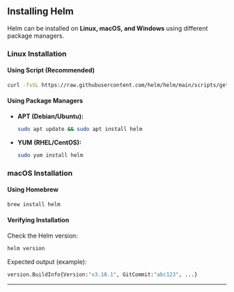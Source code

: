 
## **Installing Helm**
Helm can be installed on **Linux, macOS, and Windows** using different package managers.

### **Linux Installation**
#### **Using Script (Recommended)**
```sh
curl -fsSL https://raw.githubusercontent.com/helm/helm/main/scripts/get-helm-3 | bash
```

#### **Using Package Managers**
- **APT (Debian/Ubuntu):**
  ```sh
  sudo apt update && sudo apt install helm
  ```
- **YUM (RHEL/CentOS):**
  ```sh
  sudo yum install helm
  ```

### **macOS Installation**
#### **Using Homebrew**
```sh
brew install helm
```

#### **Verifying Installation**
Check the Helm version:
```sh
helm version
```
Expected output (example):
```sh
version.BuildInfo{Version:"v3.10.1", GitCommit:"abc123", ...}
```

---

